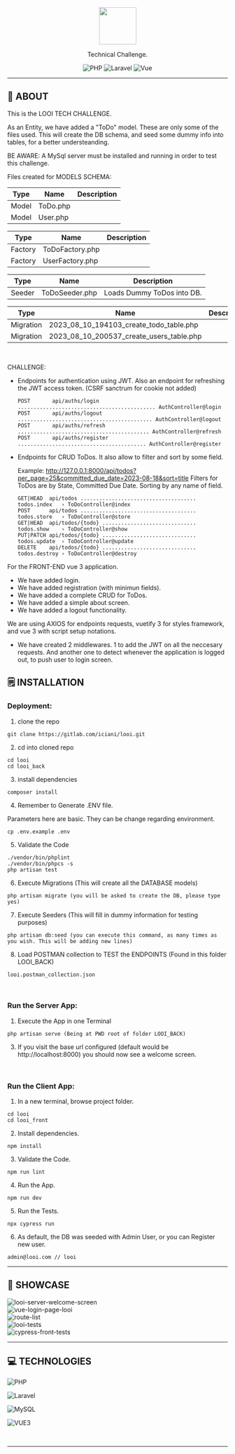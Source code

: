 <div align='center'>
    <img src='https://www.looiconsulting.com/wp-content/uploads/2014/08/LCL-Logo-long-300x53.png' height="85" />
    <p>Technical Challenge.</p>
    
![PHP](https://badgen.net/badge/Php/8.1/blue?)
![Laravel](https://badgen.net/badge/Laravel/10/red?)
![Vue](https://badgen.net/badge/vue/3/green?)

</div>

---

## 💾 **ABOUT**

This is the LOOI TECH CHALLENGE.

As an Entity, we have added a "ToDo" model.
These are only some of the files used. This will create the DB schema, and seed some dummy info into tables, for a better understeanding. 

BE AWARE: A MySql server must be installed and running in order to test this challenge.

Files created for MODELS SCHEMA:

| Type          | Name                                           | Description
| ------------- | ---------------------------------------------- | -------------------------------- |
| Model         | ToDo.php                                       |
| Model         | User.php                                       |


| Type          | Name                                           | Description
| ------------- | ---------------------------------------------- | -------------------------------- |
| Factory       | ToDoFactory.php                                |
| Factory       | UserFactory.php                                |


| Type          | Name                                           | Description
| ------------- | ---------------------------------------------- | -------------------------------- |
| Seeder        | ToDoSeeder.php                                 | Loads Dummy ToDos into DB.


| Type          | Name                                           | Description
| ------------- | ---------------------------------------------- | --------------------------------- |
| Migration     | 2023_08_10_194103_create_todo_table.php        |
| Migration     | 2023_08_10_200537_create_users_table.php       | 

<br />

CHALLENGE: 
- Endpoints for authentication using JWT. Also an endpoint for refreshing the JWT access token. (CSRF sanctrum for cookie not added)

	  POST       api/auths/login ............................................ AuthController@login  
	  POST       api/auths/logout ........................................... AuthController@logout  
	  POST       api/auths/refresh .......................................... AuthController@refresh  
	  POST       api/auths/register ......................................... AuthController@register
  
- Endpoints for CRUD ToDos. It also allow to filter and sort by some field.

	Example: http://127.0.0.1:8000/api/todos?per_page=25&committed_due_date=2023-08-18&sort=title
	Filters for ToDos are by State, Committed Due Date. Sorting by any name of field.
 
	  GET|HEAD  api/todos ..................................... todos.index   › ToDoController@index  
	  POST      api/todos ..................................... todos.store   › ToDoController@store
	  GET|HEAD  api/todos/{todo} .............................. todos.show    › ToDoController@show 
	  PUT|PATCH api/todos/{todo} .............................. todos.update  › ToDoController@update
	  DELETE    api/todos/{todo} .............................. todos.destroy › ToDoController@destroy


For the FRONT-END vue 3 application. 

- We have added login.
- We have added registration (with minimun fields).
- We have added a complete CRUD for ToDos.
- We have added a simple about screen.
- We have added a logout functionality. 

We are using AXIOS for endpoints requests, vuetify 3 for styles framework, and vue 3 with script setup notations. 
- We have created 2 middlewares. 1 to add the JWT on all the neccesary requests. And another one to detect whenever the application is logged out, to push user to login screen.

## 🗒️ **INSTALLATION**

### Deployment:

1. clone the repo

```
git clone https://gitlab.com/iciani/looi.git
```

2. cd into cloned repo

```
cd looi
cd looi_back
```

3. install dependencies

```
composer install
```

4. Remember to Generate .ENV file.

Parameters here are basic. They can be change regarding environment.

```
cp .env.example .env
```

5. Validate the Code
```
./vendor/bin/phplint
./vendor/bin/phpcs -s
php artisan test
```

6. Execute Migrations (This will create all the DATABASE models)
```
php artisan migrate (you will be asked to create the DB, please type yes)
```

7. Execute Seeders (This will fill in dummy information for testing purposes)
```
php artisan db:seed (you can execute this command, as many times as you wish. This will be adding new lines)
```

8. Load POSTMAN collection to TEST the ENDPOINTS (Found in this folder LOOI_BACK)
```
looi.postman_collection.json
```

<br />

### Run the Server App:

1. Execute the App in one Terminal

```
php artisan serve (Being at PWD root of folder LOOI_BACK)
```

3. If you visit the base url configured (default would be http://localhost:8000) you should now see a welcome screen.


<br/>


### Run the Client App:

1. In a new terminal, browse project folder.

```
cd looi
cd looi_front
```

2. Install dependencies.

```
npm install
```

3. Validate the Code.

```
npm run lint
```

4. Run the App.

```
npm run dev
```

5. Run the Tests.

```
npx cypress run
```

6. As default, the DB was seeded with Admin User, or you can Register new user.

```
admin@looi.com // looi
```


---

## 🔎 **SHOWCASE**

<img src="https://i.ibb.co/hXhMPj2/looi-server-welcome-screen.png" alt="looi-server-welcome-screen" border="0">
<br />
<img src="https://i.ibb.co/HDYZWT8/vue-login-page-looi.png" alt="vue-login-page-looi" border="0">
<br />
<img src="https://i.ibb.co/jRFKc94/todo-routes-looi-challenge.jpg" alt="route-list" border="0">
<br />
<img src="https://i.ibb.co/dKGbZ9X/todo-tests-looi-phpunit.png" alt="looi-tests" border="0">
<br />
<img src="https://i.ibb.co/52vppM2/todo-looi-tests-cypress.jpg" alt="cypress-front-tests" border="0">

<br />

---

## 💻 **TECHNOLOGIES**

![PHP](https://img.shields.io/badge/PHP-lightblue)

![Laravel](https://img.shields.io/badge/laravel-red)

![MySQL](https://img.shields.io/badge/mysql-blue)

![VUE3](https://img.shields.io/badge/vue3-green)

<br />

---